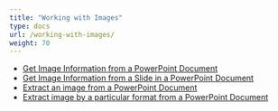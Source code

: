```yaml
---
title: "Working with Images"
type: docs
url: /working-with-images/
weight: 70
---
```


- [Get Image Information from a PowerPoint Document](/get-image-information-from-a-powerpoint-document-html/)
- [Get Image Information from a Slide in a PowerPoint Document](/get-image-information-from-a-slide-in-a-powerpoint-document-html/)
- [Extract an image from a PowerPoint Document](/extract-an-image-from-a-powerpoint-document-html/)
- [Extract image by a particular format from a PowerPoint Document](/extract-image-by-a-particular-format-from-a-powerpoint-document-html/)
